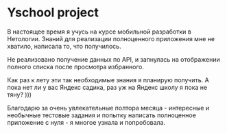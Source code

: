 # Yschool project


 В настоящее время я учусь на курсе мобильной разработки в Нетологии.
Знаний для реализации полноценного приложения мне не хватило, написала то, что получилось.

Не реализовано получение данных по API, и запнулась на отображении полного списка после просмотра избранного. 

Как раз к лету эти так необходимые знания я планирую получить. 
А пока нет ли у вас Яндекс садика, раз уж на Яндекс школу я пока не тяну? )))

Благодарю за очень увлекательные полтора месяца - 
интересные и необычные тестовые задания и попытку написать полноценное приложение с нуля - я многое узнала и попробовала.

